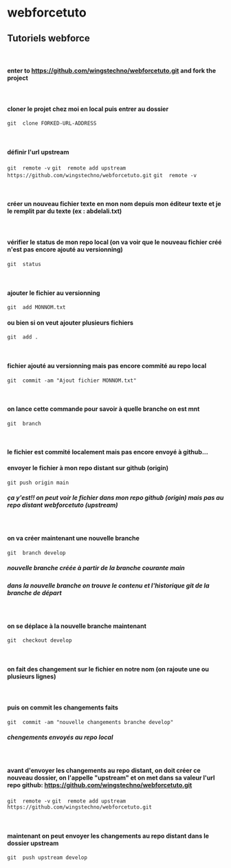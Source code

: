# webforcetuto
## Tutoriels webforce

<p>&nbsp;</p>

#### enter to https://github.com/wingstechno/webforcetuto.git and fork the project

<p>&nbsp;</p>

#### cloner le projet chez moi en local puis entrer au dossier
```git  clone FORKED-URL-ADDRESS```

<p>&nbsp;</p>

#### définir l'url upstream
```git  remote -v```
```git  remote add upstream https://github.com/wingstechno/webforcetuto.git```
```git  remote -v```

<p>&nbsp;</p>

#### créer un nouveau fichier texte en mon nom depuis mon éditeur texte et je le remplit par du texte (ex : abdelali.txt)

<p>&nbsp;</p>

#### vérifier le status de mon repo local (on va voir que le nouveau fichier créé n'est pas encore ajouté au versionning)
```git  status```

<p>&nbsp;</p>

#### ajouter le fichier au versionning
```git  add MONNOM.txt```
#### ou bien si on veut ajouter plusieurs fichiers
```git  add .```

<p>&nbsp;</p>

#### fichier ajouté au versionning mais pas encore commité au repo local
```git  commit -am "Ajout fichier MONNOM.txt"```

<p>&nbsp;</p>

#### on lance cette commande pour savoir à quelle branche on est mnt
```git  branch```

<p>&nbsp;</p>

#### le fichier est commité localement mais pas encore envoyé à github...
#### envoyer le fichier à mon repo distant sur github (origin)
```git push origin main```
##### ça y'est!! on peut voir le fichier dans mon repo github (origin) mais pas au repo distant webforcetuto (upstream)

<p>&nbsp;</p>

#### on va créer maintenant une nouvelle branche
```git  branch develop```
##### nouvelle branche créée à partir de la branche courante main
##### dans la nouvelle branche on trouve le contenu et l'historique git de la branche de départ

<p>&nbsp;</p>

#### on se déplace à la nouvelle branche maintenant
```git  checkout develop```

<p>&nbsp;</p>

#### on fait des changement sur le fichier en notre nom (on rajoute une ou plusieurs lignes)

<p>&nbsp;</p>

#### puis on commit les changements faits
```git  commit -am "nouvelle changements branche develop"```
##### chengements envoyés au repo local

<p>&nbsp;</p>

#### avant d'envoyer les changements au repo distant, on doit créer ce nouveau dossier, on l'appelle "upstream" et on met dans sa valeur l'url repo github: https://github.com/wingstechno/webforcetuto.git
```git  remote -v```
```git  remote add upstream https://github.com/wingstechno/webforcetuto.git```

<p>&nbsp;</p>

#### maintenant on peut envoyer les changements au repo distant dans le dossier upstream
```git  push upstream develop```